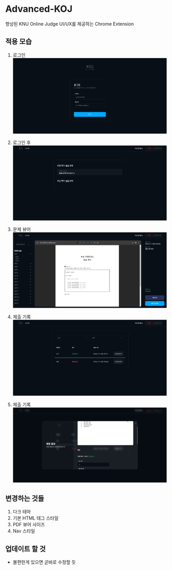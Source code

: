 # Advanced-KOJ

향상된 KNU Online Judge UI/UX를 제공하는 Chrome Extension

## 적용 모습

1. 로그인
   <img src="./.readme/images/login.png">

2. 로그인 후
   <img src="./.readme/images/after_login.png">

3. 문제 뷰어
   <img src="./.readme/images/problem_viewer.png">

4. 제출 기록
   <img src="./.readme/images/submit_history.png">

5. 제출 기록
   <img src="./.readme/images/submit_modal.png">

## 변경하는 것들

1. 다크 테마
2. 기본 HTML 태그 스타일
3. PDF 뷰어 사이즈
4. Nav 스타일

## 업데이트 할 것

- 불편한게 있으면 곧바로 수정할 듯
